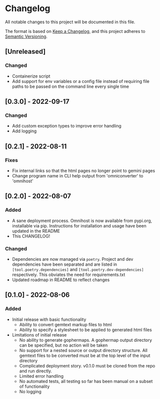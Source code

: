 # Changelog

All notable changes to this project will be documented in this file.

The format is based on [Keep a Changelog](https://keepachangelog.com/en/1.0.0/),
and this project adheres to [Semantic Versioning](https://semver.org/spec/v2.0.0.html).


## [Unreleased]
### Changed
 - Containerize script
 - Add support for env variables or a config file instead of requiring file paths to be passed on the command line every single time

## [0.3.0] - 2022-09-17

### Changed
 - Add custom exception types to improve error handling
 - Add logging
 
## [0.2.1] - 2022-08-11

### Fixes

 - Fix internal links so that the html pages no longer point to gemini pages
 - Change program name in CLI help output from 'omniconverter' to 'omnihost'

## [0.2.0] - 2022-08-07

### Added

 - A sane deployment process. Omnihost is now available from pypi.org, installable via pip. Instructions for installation and usage have been updated in the README
 - This CHANGELOG!
 
 ### Changed

 - Dependencies are now managed via `poetry`. Project and dev dependencies have been separated and are listed in `[tool.poetry.dependencies]` and `[tool.poetry.dev-dependencies]` respectively. This obviates the need for requirements.txt
 - Updated roadmap in README to reflect changes
 
## [0.1.0] - 2022-08-06

### Added

 - Initial release with basic functionality 
   + Ability to convert gemtext markup files to html
   + Ability to specify a stylesheet to be applied to generated html files
 - Limitations of initial release
   + No ability to generate gophermaps. A gophermap output directory can be specified, but no action will be taken
   + No support for a nested source or output directory structure. All gemtext files to be converted must be at the top level of the input directory
   + Complicated deployment story. v0.1.0 must be cloned from the repo and run directly.
   + Limited error handling
   + No automated tests, all testing so far has been manual on a subset of functionality
   + No logging